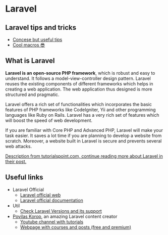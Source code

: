 # Laravel

## Laravel tips and tricks
- [Concese but useful tips](./small-tips.md)
- [Cool macros 😎](./cool-macros.md)

## What is Laravel
**Laravel is an open-source PHP framework**, which is robust and easy to understand. It follows a model-view-controller design pattern. Laravel reuses the existing components of different frameworks which helps in creating a web application. The web application thus designed is more structured and pragmatic.  

Laravel offers a rich set of functionalities which incorporates the basic features of PHP frameworks like CodeIgniter, Yii and other programming languages like Ruby on Rails. Laravel has a very rich set of features which will boost the speed of web development.

If you are familiar with Core PHP and Advanced PHP, Laravel will make your task easier. It saves a lot time if you are planning to develop a website from scratch. Moreover, a website built in Laravel is secure and prevents several web attacks.  

[Description from tutorialspoint.com, continue reading more about Laravel in their post.](https://www.tutorialspoint.com/laravel/laravel_overview.htm)

## Useful links
- Laravel Official
  - [Laravel official web](https://laravel.com/)
  - [Laravel official documentation](https://laravel.com/docs/master/frontend)
- Util
  - [Check Laravel Versions and its support](https://laravelversions.com/en)
- [Povilas Korop](https://twitter.com/PovilasKorop), an amazing Laravel content creator
  - [Youtube channel with tutorials](https://www.youtube.com/c/LaravelDaily)
  - [Webpage with courses and posts (free and premium)](https://laraveldaily.com/)
